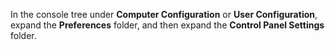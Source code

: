 In the console tree under **Computer Configuration** or **User Configuration**, expand the **Preferences** folder, and then expand the **Control Panel Settings** folder.